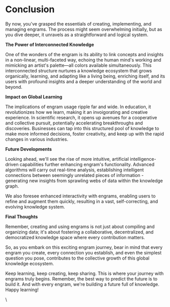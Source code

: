 # Conclusion

####

By now, you've grasped the essentials of creating, implementing, and managing engrams. The process might seem overwhelming initially, but as you dive deeper, it unravels as a straightforward and logical system.

**The Power of Interconnected Knowledge**

One of the wonders of the engram is its ability to link concepts and insights in a non-linear, multi-faceted way, echoing the human mind's working and mimicking an artist's palette—all colors available simultaneously. This interconnected structure nurtures a knowledge ecosystem that grows organically, learning, and adapting like a living being, enriching itself, and its users with profound insights and a deeper understanding of the world and beyond.

**Impact on Global Learning**

The implications of engram usage ripple far and wide. In education, it revolutionizes how we learn, making it an invoigorating and creative experience. In scientific research, it opens up avenues for a cooperative and collective pursuit, potentially accelerating breakthroughs and discoveries. Businesses can tap into this structured pool of knowledge to make more informed decisions, foster creativity, and keep up with the rapid changes in various industries.

**Future Developments**

Looking ahead, we'll see the rise of more intuitive, artificial intelligence-driven capabilities further enhancing engram's functionality. Advanced algorithms will carry out real-time analysis, establishing intelligent connections between seemingly unrelated pieces of information - generating new insights from sprawling webs of data within the knowledge graph.

We also foresee enhanced interactivity with engrams, enabling users to refine and augment them quickly, resulting in a vast, self-correcting, and evolving knowledge system.

**Final Thoughts**

Remember, creating and using engrams is not just about compiling and organizing data; it's about fostering a collaborative, decentralized, and democratized knowledge space where every contribution matters.

So, as you embark on this exciting engram journey, bear in mind that every engram you create, every connection you establish, and even the simplest question you pose, contributes to the collective growth of this global knowledge ecosystem.

Keep learning, keep creating, keep sharing. This is where your journey with engrams truly begins. Remember, the best way to predict the future is to build it. And with every engram, we're building a future full of knowledge. Happy learning!

\
